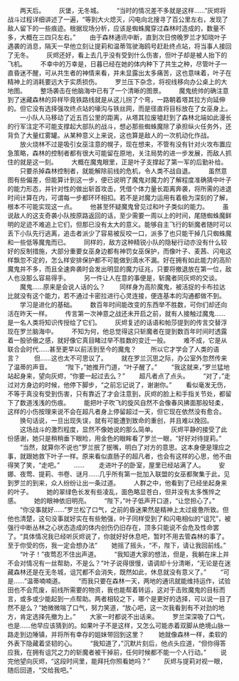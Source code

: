 　　两天后。
　　灰堡，无冬城。
　　“当时的情况差不多就是这样……”灰烬将战斗过程详细讲述了一遍，“等到大火熄灭，闪电向北搜寻了百公里左右，发现了敌人留下的一些痕迹。根据现场分析，应该是蜘蛛魔穿过森林时造成的，数量不多，大概在三四只左右。”
　　由于森林通讯中断，直到次日傍晚罗兰才知晓叶子遇袭的消息，隔天一早他立刻让提莉和温蒂驾驶海鸥号赶赴终点站，将当事人接回了无冬。
　　灰烬还好，看上去几乎没有受到什么伤害，但叶子却是被人抬下的飞机。
　　不幸中的万幸是，日暮已经在她的体内种下了共生之种，尽管叶子一直昏迷不醒，可从共生者的神情来看，并未显露出太多痛苦，这也意味着，叶子在精神上的消耗要远大于实质损伤。
　　罗兰压下杂念，将视线移向办公桌上的大地图。
　　整场袭击在他脑海中已有了一个清晰的图景。
　　魔鬼统帅的确注意到了迷藏森林的异样毕竟铁路线就是从这儿拐了个弯，一路朝着塔其拉方向延伸的。但它没有选择强攻终点站的壕沟与铁丝网，而是径直将目标放在了女巫身上。
　　一小队人马移动了近五百公里的距离，从塔其拉废墟赶到了森林北端如此漫长的行军注定不可能支撑起大部队的战斗，想必那些蜘蛛魔除了承担纵火任务外，还背负了大量红雾罐。从某种意义上来说，这也算是敌人的一次机动化作战。
　　放火烧林不过是吸引女巫注意的幌子，现在想来，不管有没有针对火攻布置应急策略，森林的控制者都有很大可能留在原地，关注局势的进一步发展，而敌人抓住的就是这一刻。
　　大概在魔鬼眼里，正是叶子支撑起了第一军的后勤补给。
　　只要杀掉森林控制者，就能解除前线的危机，令人类不战自退。
　　虽然意图有些偏差，但能算计到这一步，便已说明了魔鬼对魔力的了解程度准确猜中叶子的能力形态，并针对性的做出斩首攻击，凭借个体力量长距离奔袭，将所需的进退时间计算在内，可谓每一步都环环相扣。若不是对魔力运用有着极为深刻的了解，根本不可能实现这一点。
　　他甚至怀疑魔鬼曾见过和叶子类似的能力。
　　虽说敌人的这支奇袭小队按原路返回的话，至少需要一周以上的时间，尾随蜘蛛魔鲜明的足迹不难追上它们，但那已没有太大的意义。能够自主飞行的斩魔者随时可以丢下小队先行逃离，追击者派少了容易被反咬一口，派多了也只能干掉几只蜘蛛魔和一些低等魔鬼而已。
　　同样的，敌方这种精锐小队的隐秘行动亦没有什么较好的反制措施，大部分重要女巫身边都有神罚女巫保护，而像叶子、麦茜、闪电这样飘忽不定的，怎么样安排保护都不可能做到滴水不漏。好在拥有如此能力的高阶魔鬼并不多，而且全速奔袭时会发出明显的魔力征兆，只要将撤退放在第一位，敌人也没那么容易得手。
　　另一件让人在意的事便是，斩魔者同灰烬的交谈。
　　魔鬼……原来是会说人话的么？
　　同样身为高阶魔鬼，被活捉的卡布拉达比就没有这个能力，若不通过卡密拉进行心灵连接，便连基本的沟通都做不到。
　　学习是进化的基础。
　　数百年时间能改变的东西举不胜数，可你们却还向活在昨天一样。
　　传言第一次神意之战还未开启之前，就有人接触过魔鬼……是一名人类将知识传授给了它们。
　　灰烬复述的话语和帕莎提到的传言交替浮现在罗兰脑海中。
　　不知为何，他总觉得这只斩魔者在提到数百年时间时透露着一股骄傲之感，就好像它真目睹过举不胜数的变迁一般。
　　难不成，它是从联合会时代……甚至更早以前活到至今的魔鬼？
　　所以它才学会了人类的语言？
　　但……这也太不可思议了。
　　就在罗兰沉思之际，办公室外忽然传来了温蒂的声音。
　　“陛下，”她推开门道，“叶子醒了。”
　　“我这就来，”罗兰猛地站起身来，望向灰烬，“你要一起过去么？”
　　超凡者点了点头。
　　“对了，”走过对方身边的时候，他停下脚步，“之前忘记说了，谢谢你。”
　　看似毫发无伤，不等于真没有受到伤害，只有靠近了才会注意到，灰烬的脸上和手指关节处，都留下了数道浅浅的伤痕。
　　能把叶子吹飞的旋风自然不会像春风拂面那般轻柔，这样的小伤按理来说不会在超凡者身上停留超过一天，但它现在依然没有愈合。
　　换句话说，一旦出现失误，就有可能遭到致命的重创，并且难以挽回。
　　这场战斗的激烈程度，显然不像她说的那么简单。
　　灰烬平静的接受了此份感谢，她只是稍稍垂下眼睑，用金色的眼眸看了罗兰一眼，“好好对待提莉。”
　　“当然，就算你不说也”罗兰抿了抿嘴，明白了对方的意思。这本身便是理应之事，就跟她救下叶子一样。原来看似直肠子的超凡者，也会有这样的心思，他不由得笑了笑，“走吧。”
　　……
　　走进叶子的卧室，屋里已经站满了人。
　　安娜、夜莺、提莉、书卷、谜月……几乎所有第一批加入联盟的女巫都聚集于此，见到罗兰的到来，众人纷纷让出一条过道。
　　人群之中，他看到了已经坐起身来的叶子。
　　她的翠绿色长发有些凌乱，面色略显苍白，但并没有太多憔悴之感。
　　她的眼神依旧明亮。
　　“陛下，”叶子低声开口道，“让您担心了。”
　　“你没事就好……”罗兰松了口气，之前的昏迷果然是精神上太过疲惫所致。但他也清楚，这句没事就好实在有些勉强，叶子同样受到了和闪电相似的“诅咒”，被强行中断丛林之心状态造成的体内创伤仍旧存在，顶多只能说不会危及性命罢了。“具体情况我已经听灰烬说了，你就好好休息吧，暂时不用去管森林的事了。至于你受的伤，我一定会想办法”
　　她摇了摇头，“不，陛下，请让我回前线。”
　　“叶子！”夜莺忍不住出声道。
　　“我知道大家的想法，但是，我躺在床上并不会对情况有一丝帮助，不是么？”叶子说得很慢，语调却十分清晰，“无论是在迷藏森林还是在无冬城，诅咒都不会消失，既然如此，休息就没有意义了。”
　　“可是……”温蒂喃喃道。
　　“而我只要在森林一天，两地的通讯就能维持运作，试验田也不会荒废，前线所需要的物资，我也能帮着转运，这对于击败魔鬼的目标而言，或多或少能起到一点帮助。两者相较之下，哪个是更好的选择，可以说一目了然不是么？”她微微喘了口气，努力笑道，“放心吧，这一次我看到有不对劲的地方，肯定选择先撤为上。”
　　大家一时都说不出话来。
　　罗兰深深吸了口气，也是……他早应该猜到的。如果叶子不是这样，又怎么可能赤着双脚从绝境山脉一路走到边陲镇，并将所有幸存的姐妹带回到这里？
　　她就像森林一样，柔软的外表下隐藏着坚韧的心。
　　“我知道了，”沉默片刻后，他点头应道，“但你得答应我，在拥有诅咒之力的斩魔者被干掉前，任何时候都不能一个人行动。”
　　说完他望向灰烬，“这段时间里，能拜托你照看她吗？”
　　灰烬与提莉对视一眼，随后回道，“交给我吧。”